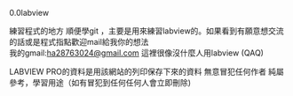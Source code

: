  0.0labview

練習程式的地方
順便學git ，主要是用來練習labview的。如果看到有願意想交流的話或是程式指點歡迎mail給我你的想法  
我的gmail:ha28763024@gmail.com 
這裡很像沒什麼人用labview    (QAQ)

LABVIEW PRO的資料是用該網站的列印保存下來的資料 無意冒犯任何作者 純屬參考，學習用途（如有冒犯到任何任何人會立即刪除)
